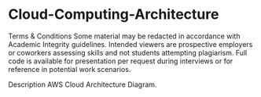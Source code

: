 # Cloud-Computing-Architecture

Terms & Conditions Some material may be redacted in accordance with Academic Integrity guidelines. Intended viewers are prospective employers or coworkers assessing skills and not students attempting plagiarism. Full code is available for presentation per request during interviews or for reference in potential work scenarios.

Description
AWS Cloud Architecture Diagram.
